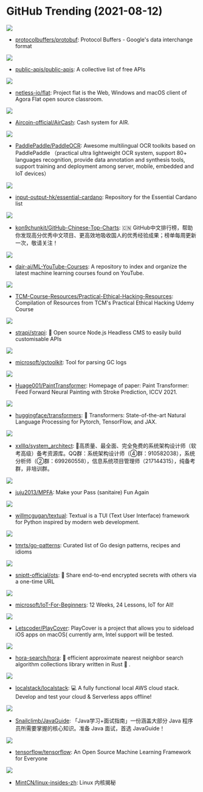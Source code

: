 # GitHub Trending (2021-08-12)

![](https://img.shields.io/badge/C%2B%2B-New%2048-green?style=flat-square&logo=appveyor)
- [protocolbuffers/protobuf](https://github.com/protocolbuffers/protobuf): Protocol Buffers - Google's data interchange format

![](https://img.shields.io/badge/Python-New%20582-green?style=flat-square&logo=appveyor)
- [public-apis/public-apis](https://github.com/public-apis/public-apis): A collective list of free APIs

![](https://img.shields.io/badge/TypeScript-New%20144-green?style=flat-square&logo=appveyor)
- [netless-io/flat](https://github.com/netless-io/flat): Project flat is the Web, Windows and macOS client of Agora Flat open source classroom.

![](https://img.shields.io/badge/none-New%20244-green?style=flat-square&logo=appveyor)
- [Aircoin-official/AirCash](https://github.com/Aircoin-official/AirCash): Cash system for AIR.

![](https://img.shields.io/badge/Python-New%20190-green?style=flat-square&logo=appveyor)
- [PaddlePaddle/PaddleOCR](https://github.com/PaddlePaddle/PaddleOCR): Awesome multilingual OCR toolkits based on PaddlePaddle （practical ultra lightweight OCR system, support 80+ languages recognition, provide data annotation and synthesis tools, support training and deployment among server, mobile, embedded and IoT devices）

![](https://img.shields.io/badge/none-New%209-green?style=flat-square&logo=appveyor)
- [input-output-hk/essential-cardano](https://github.com/input-output-hk/essential-cardano): Repository for the Essential Cardano list

![](https://img.shields.io/badge/Java-New%2061-green?style=flat-square&logo=appveyor)
- [kon9chunkit/GitHub-Chinese-Top-Charts](https://github.com/kon9chunkit/GitHub-Chinese-Top-Charts): 🇨🇳 GitHub中文排行榜，帮助你发现高分优秀中文项目、更高效地吸收国人的优秀经验成果；榜单每周更新一次，敬请关注！

![](https://img.shields.io/badge/none-New%2061-green?style=flat-square&logo=appveyor)
- [dair-ai/ML-YouTube-Courses](https://github.com/dair-ai/ML-YouTube-Courses): A repository to index and organize the latest machine learning courses found on YouTube.

![](https://img.shields.io/badge/Python-New%20232-green?style=flat-square&logo=appveyor)
- [TCM-Course-Resources/Practical-Ethical-Hacking-Resources](https://github.com/TCM-Course-Resources/Practical-Ethical-Hacking-Resources): Compilation of Resources from TCM's Practical Ethical Hacking Udemy Course

![](https://img.shields.io/badge/JavaScript-New%2037-green?style=flat-square&logo=appveyor)
- [strapi/strapi](https://github.com/strapi/strapi): 🚀 Open source Node.js Headless CMS to easily build customisable APIs

![](https://img.shields.io/badge/Java-New%20156-green?style=flat-square&logo=appveyor)
- [microsoft/gctoolkit](https://github.com/microsoft/gctoolkit): Tool for parsing GC logs

![](https://img.shields.io/badge/none-New%2034-green?style=flat-square&logo=appveyor)
- [Huage001/PaintTransformer](https://github.com/Huage001/PaintTransformer): Homepage of paper: Paint Transformer: Feed Forward Neural Painting with Stroke Prediction, ICCV 2021.

![](https://img.shields.io/badge/Python-New%20203-green?style=flat-square&logo=appveyor)
- [huggingface/transformers](https://github.com/huggingface/transformers): 🤗 Transformers: State-of-the-art Natural Language Processing for Pytorch, TensorFlow, and JAX.

![](https://img.shields.io/badge/HTML-New%207-green?style=flat-square&logo=appveyor)
- [xxlllq/system_architect](https://github.com/xxlllq/system_architect): 💯高质量、最全面、完全免费的系统架构设计师（软考高级）备考资源库。QQ群：系统架构设计师（④群：910582038），系统分析师（②群：699260558），信息系统项目管理师（217144315），纯备考群，非培训群。

![](https://img.shields.io/badge/Python-New%208-green?style=flat-square&logo=appveyor)
- [juju2013/MPFA](https://github.com/juju2013/MPFA): Make your Pass (sanitaire) Fun Again

![](https://img.shields.io/badge/Python-New%20409-green?style=flat-square&logo=appveyor)
- [willmcgugan/textual](https://github.com/willmcgugan/textual): Textual is a TUI (Text User Interface) framework for Python inspired by modern web development.

![](https://img.shields.io/badge/Go-New%2043-green?style=flat-square&logo=appveyor)
- [tmrts/go-patterns](https://github.com/tmrts/go-patterns): Curated list of Go design patterns, recipes and idioms

![](https://img.shields.io/badge/Go-New%20358-green?style=flat-square&logo=appveyor)
- [sniptt-official/ots](https://github.com/sniptt-official/ots): 🔐 Share end-to-end encrypted secrets with others via a one-time URL

![](https://img.shields.io/badge/C%2B%2B-New%2054-green?style=flat-square&logo=appveyor)
- [microsoft/IoT-For-Beginners](https://github.com/microsoft/IoT-For-Beginners): 12 Weeks, 24 Lessons, IoT for All!

![](https://img.shields.io/badge/Objective-C-New%2093-green?style=flat-square&logo=appveyor)
- [Letscoder/PlayCover](https://github.com/Letscoder/PlayCover): PlayCover is a project that allows you to sideload iOS apps on macOS( currently arm, Intel support will be tested.

![](https://img.shields.io/badge/Rust-New%20278-green?style=flat-square&logo=appveyor)
- [hora-search/hora](https://github.com/hora-search/hora): 🚀 efficient approximate nearest neighbor search algorithm collections library written in Rust 🦀 .

![](https://img.shields.io/badge/Python-New%2030-green?style=flat-square&logo=appveyor)
- [localstack/localstack](https://github.com/localstack/localstack): 💻 A fully functional local AWS cloud stack. Develop and test your cloud & Serverless apps offline!

![](https://img.shields.io/badge/Java-New%20125-green?style=flat-square&logo=appveyor)
- [Snailclimb/JavaGuide](https://github.com/Snailclimb/JavaGuide): 「Java学习+面试指南」一份涵盖大部分 Java 程序员所需要掌握的核心知识。准备 Java 面试，首选 JavaGuide！

![](https://img.shields.io/badge/C%2B%2B-New%2046-green?style=flat-square&logo=appveyor)
- [tensorflow/tensorflow](https://github.com/tensorflow/tensorflow): An Open Source Machine Learning Framework for Everyone

![](https://img.shields.io/badge/none-New%2020-green?style=flat-square&logo=appveyor)
- [MintCN/linux-insides-zh](https://github.com/MintCN/linux-insides-zh): Linux 内核揭秘

